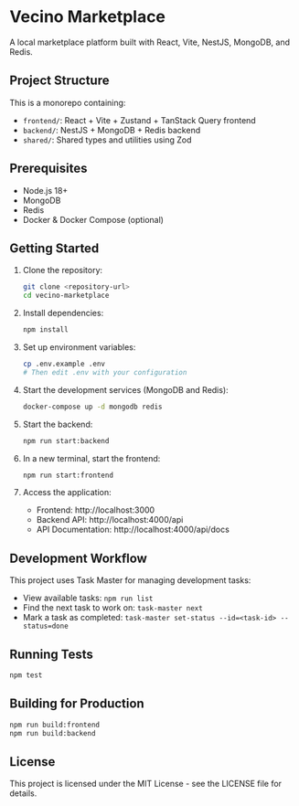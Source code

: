 # Vecino Marketplace

A local marketplace platform built with React, Vite, NestJS, MongoDB, and Redis.

## Project Structure

This is a monorepo containing:

- `frontend/`: React + Vite + Zustand + TanStack Query frontend
- `backend/`: NestJS + MongoDB + Redis backend
- `shared/`: Shared types and utilities using Zod

## Prerequisites

- Node.js 18+
- MongoDB
- Redis
- Docker & Docker Compose (optional)

## Getting Started

1. Clone the repository:

   ```bash
   git clone <repository-url>
   cd vecino-marketplace
   ```

2. Install dependencies:

   ```bash
   npm install
   ```

3. Set up environment variables:

   ```bash
   cp .env.example .env
   # Then edit .env with your configuration
   ```

4. Start the development services (MongoDB and Redis):

   ```bash
   docker-compose up -d mongodb redis
   ```

5. Start the backend:

   ```bash
   npm run start:backend
   ```

6. In a new terminal, start the frontend:

   ```bash
   npm run start:frontend
   ```

7. Access the application:
   - Frontend: http://localhost:3000
   - Backend API: http://localhost:4000/api
   - API Documentation: http://localhost:4000/api/docs

## Development Workflow

This project uses Task Master for managing development tasks:

- View available tasks: `npm run list`
- Find the next task to work on: `task-master next`
- Mark a task as completed: `task-master set-status --id=<task-id> --status=done`

## Running Tests

```bash
npm test
```

## Building for Production

```bash
npm run build:frontend
npm run build:backend
```

## License

This project is licensed under the MIT License - see the LICENSE file for details.
